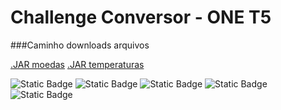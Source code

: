 # Challenge Conversor - ONE T5

###Caminho downloads arquivos

<a href="https://github.com/ViniciusPelizzari/challenge_conversor_one_t5/blob/main/out/artifacts/conversor_moedas/moedas.jar" download>.JAR moedas</a>
<a href="https://github.com/ViniciusPelizzari/challenge_conversor_one_t5/blob/main/out/artifacts/conversor_temperatura/temperatura.jar" download>.JAR temperaturas</a>


<img alt="Static Badge" src="https://img.shields.io/badge/Java-Versão 17-blue"/>
<img alt="Static Badge" src="https://img.shields.io/badge/Maven-Versão 4.0.0-blue"/>
<img alt="Static Badge" src="https://img.shields.io/badge/Oracle%20NEXT%20-%20lightblue">
<img alt="Static Badge" src="https://img.shields.io/badge/Desafio%20-%20Backend%20-%20blue">
<img alt="Static Badge" src="https://img.shields.io/badge/Status%20-%20Finalizado%20-%20light%20blue">

